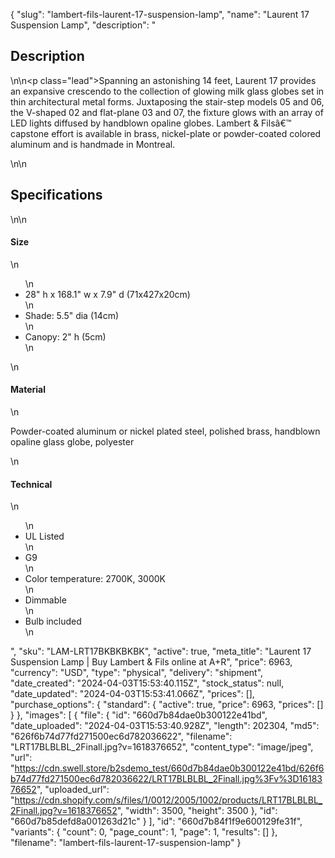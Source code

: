 {
  "slug": "lambert-fils-laurent-17-suspension-lamp",
  "name": "Laurent 17 Suspension Lamp",
  "description": "<h2>Description</h2>\n<!-- split -->\n<p class=\"lead\">Spanning an astonishing 14 feet, Laurent 17 provides an expansive crescendo to the collection of glowing milk glass globes set in thin architectural metal forms. Juxtaposing the stair-step models 05 and 06, the V-shaped 02 and flat-plane 03 and 07, the fixture glows with an array of LED lights diffused by handblown opaline globes. Lambert &amp; Filsâ€™ capstone effort is available in brass, nickel-plate or powder-coated colored aluminum and is handmade in Montreal.   </p>\n<!-- split -->\n<h2>Specifications</h2>\n<!-- split -->\n<h4>Size</h4>\n<ul>\n<li>28\" h x 168.1\" w x 7.9\" d (71x427x20cm)</li>\n<li>Shade: 5.5\" dia (14cm)</li>\n<li>Canopy: 2\" h (5cm)</li>\n</ul>\n<h4>Material</h4>\n<p>Powder-coated aluminum or nickel plated steel, polished brass, handblown opaline glass globe, polyester</p>\n<h4>Technical</h4>\n<ul>\n<li>UL Listed</li>\n<li>G9</li>\n<li>Color temperature: 2700K, 3000K</li>\n<li>Dimmable</li>\n<li>Bulb included</li>\n</ul>",
  "sku": "LAM-LRT17BKBKBKBK",
  "active": true,
  "meta_title": "Laurent 17 Suspension Lamp | Buy Lambert & Fils online at A+R",
  "price": 6963,
  "currency": "USD",
  "type": "physical",
  "delivery": "shipment",
  "date_created": "2024-04-03T15:53:40.115Z",
  "stock_status": null,
  "date_updated": "2024-04-03T15:53:41.066Z",
  "prices": [],
  "purchase_options": {
    "standard": {
      "active": true,
      "price": 6963,
      "prices": []
    }
  },
  "images": [
    {
      "file": {
        "id": "660d7b84dae0b300122e41bd",
        "date_uploaded": "2024-04-03T15:53:40.928Z",
        "length": 202304,
        "md5": "626f6b74d77fd271500ec6d782036622",
        "filename": "LRT17BLBLBL_2Finall.jpg?v=1618376652",
        "content_type": "image/jpeg",
        "url": "https://cdn.swell.store/b2sdemo_test/660d7b84dae0b300122e41bd/626f6b74d77fd271500ec6d782036622/LRT17BLBLBL_2Finall.jpg%3Fv%3D1618376652",
        "uploaded_url": "https://cdn.shopify.com/s/files/1/0012/2005/1002/products/LRT17BLBLBL_2Finall.jpg?v=1618376652",
        "width": 3500,
        "height": 3500
      },
      "id": "660d7b85defd8a001263d21c"
    }
  ],
  "id": "660d7b84f1f9e600129fe31f",
  "variants": {
    "count": 0,
    "page_count": 1,
    "page": 1,
    "results": []
  },
  "filename": "lambert-fils-laurent-17-suspension-lamp"
}